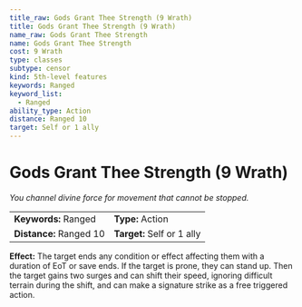 ```yaml
---
title_raw: Gods Grant Thee Strength (9 Wrath)
title: Gods Grant Thee Strength (9 Wrath)
name_raw: Gods Grant Thee Strength
name: Gods Grant Thee Strength
cost: 9 Wrath
type: classes
subtype: censor
kind: 5th-level features
keywords: Ranged
keyword_list:
  - Ranged
ability_type: Action
distance: Ranged 10
target: Self or 1 ally
---
```


# Gods Grant Thee Strength (9 Wrath)

*You channel divine force for movement that cannot be stopped.*

|                         |                            |
| :---------------------- | :------------------------- |
| **Keywords:** Ranged    | **Type:** Action           |
| **Distance:** Ranged 10 | **Target:** Self or 1 ally |

**Effect:** The target ends any condition or effect affecting them with a duration of EoT or save ends. If the target is prone, they can stand up. Then the target gains two surges and can shift their speed, ignoring difficult terrain during the shift, and can make a signature strike as a free triggered action.

